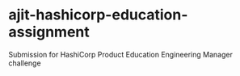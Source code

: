 # ajit-hashicorp-education-assignment
Submission for HashiCorp Product Education Engineering Manager challenge
